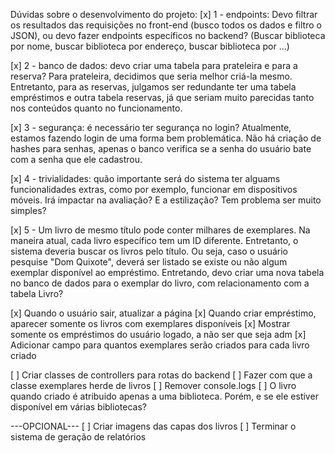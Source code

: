 Dúvidas sobre o desenvolvimento do projeto:
[x] 1 - endpoints: Devo filtrar os resultados das requisições no front-end (busco todos os dados e filtro o JSON), ou devo fazer endpoints específicos no backend? 
(Buscar biblioteca por nome, buscar biblioteca por endereço, buscar biblioteca por ...)

[x] 2 - banco de dados: devo criar uma tabela para prateleira e para a reserva? Para prateleira, decidimos que seria melhor criá-la mesmo. Entretanto, para as reservas, julgamos 
ser redundante ter uma tabela empréstimos e outra tabela reservas, já que seriam muito parecidas tanto nos conteúdos quanto no funcionamento.

[x] 3 - segurança: é necessário ter segurança no login? Atualmente, estamos fazendo login de uma forma bem problemática. Não há criação de hashes para senhas,
apenas o banco verifica se a senha do usuário bate com a senha que ele cadastrou.

[x] 4 - trivialidades: quão importante será do sistema ter alguams funcionalidades extras, como por exemplo, funcionar em dispositivos móveis. Irá impactar na avaliação?
E a estilização? Tem problema ser muito simples?

[x] 5 - Um livro de mesmo título pode conter milhares de exemplares. Na maneira atual, cada livro específico tem um ID diferente. Entretanto, o sistema deveria buscar os livros
pelo título. Ou seja, caso o usuário pesquise "Dom Quixote", deverá ser listado se existe ou não algum exemplar disponível ao empréstimo. Entretando, devo criar uma nova tabela
no banco de dados para o exemplar do livro, com relacionamento com a tabela Livro?

[x] Quando o usuário sair, atualizar a página
[x] Quando criar empréstimo, aparecer somente os livros com exemplares disponíveis
[x] Mostrar somente os empréstimos do usuário logado, a não ser que seja adm
[x] Adicionar campo para quantos exemplares serão criados para cada livro criado

[ ] Criar classes de controllers para rotas do backend
[ ] Fazer com que a classe exemplares herde de livros
[ ] Remover console.logs
[ ] O livro quando criado é atribuido apenas a uma biblioteca. Porém, e se ele estiver disponível em várias bibliotecas?


---OPCIONAL---
[ ] Criar imagens das capas dos livros 
[ ] Terminar o sistema de geração de relatórios
